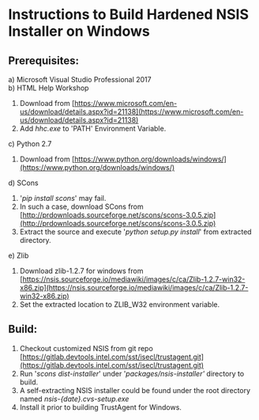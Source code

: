 # Instructions to Build Hardened NSIS Installer on Windows

## Prerequisites:
a) Microsoft Visual Studio Professional 2017  
b) HTML Help Workshop
1.  Download from  [https://www.microsoft.com/en-us/download/details.aspx?id=21138](https://www.microsoft.com/en-us/download/details.aspx?id=21138)
2.  Add  _hhc.exe_  to 'PATH' Environment Variable.

c) Python 2.7
1.  Download from  [https://www.python.org/downloads/windows/](https://www.python.org/downloads/windows/)

d) SCons
1.  '_pip install scons_' may fail.
2.  In such a case, download SCons from  [http://prdownloads.sourceforge.net/scons/scons-3.0.5.zip](http://prdownloads.sourceforge.net/scons/scons-3.0.5.zip)
3.  Extract the source and execute '_python setup.py install_' from extracted directory.

e) Zlib
1.  Download zlib-1.2.7 for windows from  [https://nsis.sourceforge.io/mediawiki/images/c/ca/Zlib-1.2.7-win32-x86.zip](https://nsis.sourceforge.io/mediawiki/images/c/ca/Zlib-1.2.7-win32-x86.zip)
2.  Set the extracted location to ZLIB_W32 environment variable.

## Build:

 1. Checkout customized NSIS from git repo [https://gitlab.devtools.intel.com/sst/isecl/trustagent.git](https://gitlab.devtools.intel.com/sst/isecl/trustagent.git)
 2. Run '_scons dist-installer_' under '_packages/nsis-installer'_ directory to build. 
 3. A self-extracting NSIS installer could be found under the root directory named  _nsis-{date}.cvs-setup.exe_ 
 4. Install it prior to building TrustAgent for Windows.
